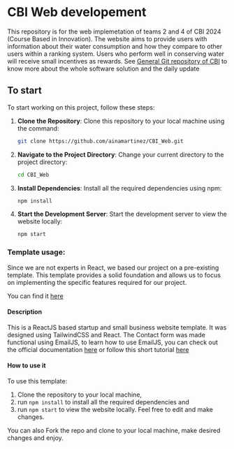 # CBI Web developement

This repository is for the web implemetation of teams 2 and 4 of CBI 2024 (Course Based in Innovation). The website aims to provide users with information about their water consumption and how they compare to other users within a ranking system. Users who perform well in conserving water will receive small incentives as rewards. See [General Git repository of CBI](https://github.com/ainamartinez/CBI_Code) to know more about the whole software solution and the daily update

## To start
To start working on this project, follow these steps:

1. **Clone the Repository**: Clone this repository to your local machine using the command:
    ```bash
    git clone https://github.com/ainamartinez/CBI_Web.git
    ```

2. **Navigate to the Project Directory**: Change your current directory to the project directory:
    ```bash
    cd CBI_Web
    ```

3. **Install Dependencies**: Install all the required dependencies using npm:
    ```bash
    npm install
    ```

4. **Start the Development Server**: Start the development server to view the website locally:
    ```bash
    npm start
    ```

### Template usage: 
Since we are not experts in React, we based our project on a pre-existing template. This template provides a solid foundation and allows us to focus on implementing the specific features required for our project. 

You can find it [here](https://github.com/Osalumense/mld)

#### Description

This is a ReactJS based startup and small business website template. 
It was designed using TailwindCSS and React. 
The Contact form was made functional using EmailJS, to learn how to use EmailJS, you can check out the official documentation [here](https://www.emailjs.com/docs/) or follow this short tutorial [here](https://senuravihanjayadeva.medium.com/send-emails-using-react-through-emailjs-a9d4b21193a7) 

#### How to use it

To use this template:
1. Clone the repository to your local machine, 
2. run `npm install` to install all the required dependencies and
3. run `npm start` to view the website locally.
Feel free to edit and make changes. 

You can also Fork the repo and clone to your local machine, make desired changes and enjoy.